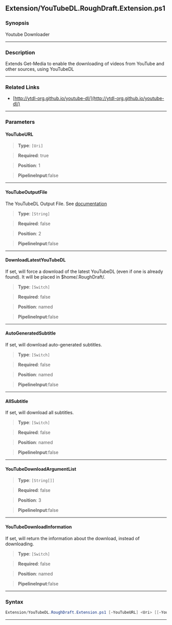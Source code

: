 
Extension/YouTubeDL.RoughDraft.Extension.ps1
--------------------------------------------
### Synopsis
Youtube Downloader

---
### Description

Extends Get-Media to enable the downloading of videos from YouTube and other sources, using YouTubeDL

---
### Related Links
* [http://ytdl-org.github.io/youtube-dl/](http://ytdl-org.github.io/youtube-dl/)



---
### Parameters
#### **YouTubeURL**

> **Type**: ```[Uri]```

> **Required**: true

> **Position**: 1

> **PipelineInput**:false



---
#### **YouTubeOutputFile**

The YouTubeDL Output File.  See [documentation](https://github.com/ytdl-org/youtube-dl/blob/master/README.md#output-template)



> **Type**: ```[String]```

> **Required**: false

> **Position**: 2

> **PipelineInput**:false



---
#### **DownloadLatestYouTubeDL**

If set, will force a download of the latest YouTubeDL (even if one is already found).  It will be placed in $home/.RoughDraft/.



> **Type**: ```[Switch]```

> **Required**: false

> **Position**: named

> **PipelineInput**:false



---
#### **AutoGeneratedSubtitle**

If set, will download auto-generated subtitles.



> **Type**: ```[Switch]```

> **Required**: false

> **Position**: named

> **PipelineInput**:false



---
#### **AllSubtitle**

If set, will download all subtitles.



> **Type**: ```[Switch]```

> **Required**: false

> **Position**: named

> **PipelineInput**:false



---
#### **YouTubeDownloadArgumentList**

> **Type**: ```[String[]]```

> **Required**: false

> **Position**: 3

> **PipelineInput**:false



---
#### **YouTubeDownloadInformation**

If set, will return the information about the download, instead of downloading.



> **Type**: ```[Switch]```

> **Required**: false

> **Position**: named

> **PipelineInput**:false



---
### Syntax
```PowerShell
Extension/YouTubeDL.RoughDraft.Extension.ps1 [-YouTubeURL] <Uri> [[-YouTubeOutputFile] <String>] [-DownloadLatestYouTubeDL] [-AutoGeneratedSubtitle] [-AllSubtitle] [[-YouTubeDownloadArgumentList] <String[]>] [-YouTubeDownloadInformation] [<CommonParameters>]
```
---




